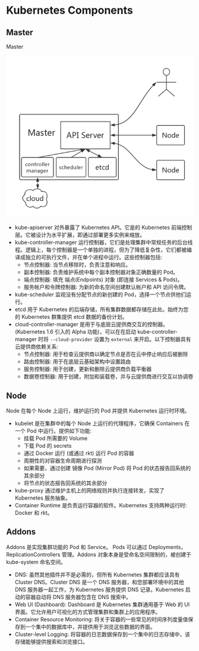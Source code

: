 # Kubernetes Components

## Master

Master 

<!-- Master 提供的集群控制。Master 对集群做出全局性决策(例如：调度)，以及检测和响应集群事件(副本控制器的 replicas 字段不满⾜时，启动新的副本)。Master 可以在集群中的任何节点上运⾏。然⽽，为了简单起⻅，设置脚本通常会启动同⼀个虚拟机上所有 Master ，并且不会在此虚拟机上运⾏⽤户容器。 -->

![master](images/master.png)

* kube-apiserver 对外暴露了 Kubernetes API。它是的 Kubernetes 前端控制层。它被设计为⽔平扩展，即通过部署更多实例来缩放。
* kube-controller-manager 运⾏控制器，它们是处理集群中常规任务的后台线程。逻辑上，每个控制器是⼀个单独的进程，但为了降低复杂性，它们都被编译成独⽴的可执⾏⽂件，并在单个进程中运⾏。这些控制器包括:
  * 节点控制器: 当节点移除时，负责注意和响应。
  * 副本控制器: 负责维护系统中每个副本控制器对象正确数量的 Pod。
  * 端点控制器: 填充 端点(Endpoints) 对象 (即连接 Services & Pods)。
  * 服务帐户和令牌控制器: 为新的命名空间创建默认帐户和 API 访问令牌。
* kube-scheduler 监视没有分配节点的新创建的 Pod，选择⼀个节点供他们运⾏。
* etcd ⽤于 Kubernetes 的后端存储，所有集群数据都存储在此处。始终为您的 Kubernetes 群集提供 etcd 数据的备份计划。
* cloud-controller-manager 是⽤于与底层云提供商交互的控制器。(Kubernetes 1.6 引⼊的 Alpha 功能)，可以在在启动 kube-controller-manager 时将 `--cloud-provider` 设置为 `external` 来开启。以下控制器具有云提供商依赖关系:
  * 节点控制器: ⽤于检查云提供商以确定节点是否在云中停⽌响应后被删除
  * 路由控制器: ⽤于在底层云基础架构中设置路由
  * 服务控制器: ⽤于创建，更新和删除云提供商负载平衡器
  * 数据卷控制器: ⽤于创建，附加和装载卷，并与云提供商进⾏交互以协调卷

## Node

Node 在每个 Node 上运⾏，维护运⾏的 Pod 并提供 Kubernetes 运⾏时环境。

* kubelet 是在集群中的每个 Node 上运行的代理程序，它确保 Containers 在一个 Pod 中运行。提供如下功能:
  * 挂载 Pod 所需要的 Volume
  * 下载 Pod 的 secrets
  * 通过 Docker 运⾏ (或通过 rkt) 运⾏ Pod 的容器
  * 周期性的对容器⽣命周期进⾏探测
  * 如果需要，通过创建 镜像 Pod (Mirror Pod) 将 Pod 的状态报告回系统的其余部分
  * 将节点的状态报告回系统的其余部分
* kube-proxy 通过维护主机上的⽹络规则并执⾏连接转发，实现了 Kubernetes 服务抽象。
* Container Runtime 是负责运行容器的软件。Kubernetes 支持两种运行时: Docker 和 rkt。

## Addons

Addons 是实现集群功能的 Pod 和 Service。 Pods 可以通过 Deployments，ReplicationControllers 管理。Addons 对象本身是受命名空间限制的，被创建于kube-system 命名空间。

* DNS: 虽然其他插件并不是必需的，但所有 Kubernetes 集群都应该具有 Cluster DNS。Cluster DNS 是⼀个 DNS 服务器，和您部署环境中的其他 DNS 服务器⼀起⼯作，为 Kubernetes 服务提供 DNS 记录。Kubernetes 启动的容器⾃动将 DNS 服务器包含在 DNS 搜索中。
* Web UI (Dashboard): Dashboard 是 Kubernetes 集群通⽤基于 Web 的 UI 界⾯。它允许⽤户可视化的⽅式管理集群和集群上的应⽤程序。
* Container Resource Monitoring: 将关于容器的⼀些常⻅的时间序列度量值保存到⼀个集中的数据库中，并提供⽤于浏览这些数据的界⾯。
* Cluster-level Logging: 将容器的⽇志数据保存到⼀个集中的⽇志存储中，该存储能够提供搜索和浏览接⼝。